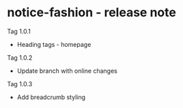 # notice-fashion - release note

Tag 1.0.1
- Heading tags - homepage

Tag 1.0.2
- Update branch with online changes

Tag 1.0.3
- Add breadcrumb styling